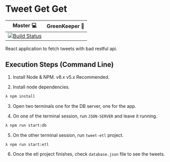 # Tweet Get Get

Master 💻 | GreenKeeper 🌱
--- | ---
[![Build Status](https://travis-ci.com/shawnkoon/tweet-get-get.svg?branch=master)](https://travis-ci.com/shawnkoon/tweet-get-get) |

React application to fetch tweets with bad restful api.

## Execution Steps (Command Line)

1. Install Node & NPM. v8.x v5.x Recommended.

2. Install node dependencies.

```bash
λ npm install
```

3. Open two terminals one for the DB server, one for the app.

4. On one of the terminal session, run `JSON-SERVER` and leave it running.

```bash
λ npm run start:db
```

5. On the other terminal session, run `tweet-etl` project.

```bash
λ npm run start:etl
```

6. Once the etl project finishes, check `database.json` file to see the tweets.
